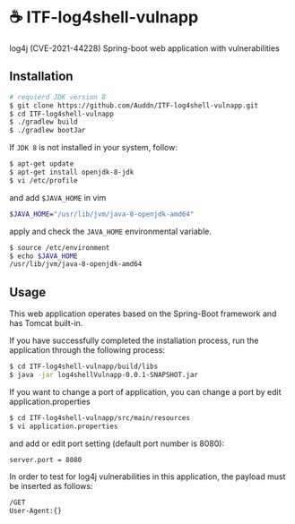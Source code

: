 # ☕ ITF-log4shell-vulnapp

log4j (CVE-2021-44228) Spring-boot web application with vulnerabilities

## Installation

```bash
# requierd JDK version 8
$ git clone https://github.com/Auddn/ITF-log4shell-vulnapp.git
$ cd ITF-log4shell-vulnapp
$ ./gradlew build
$ ./gradlew bootJar
```

If `JDK 8` is not installed in your system, follow:

```bash
$ apt-get update
$ apt-get install openjdk-8-jdk
$ vi /etc/profile
```

and add `$JAVA_HOME` in vim

```bash
$JAVA_HOME="/usr/lib/jvm/java-8-openjdk-amd64"
```

apply and check the `JAVA_HOME` environmental variable.

```bash
$ source /etc/environment
$ echo $JAVA_HOME
/usr/lib/jvm/java-8-openjdk-amd64
```

## Usage

This web application operates based on the Spring-Boot framework and has Tomcat built-in.

If you have successfully completed the installation process, run the application through the following process:

```bash
$ cd ITF-log4shell-vulnapp/build/libs
$ java -jar log4shellVulnapp-0.0.1-SNAPSHOT.jar
```

If you want to change a port of application, you can change a port by edit application.properties

```bash
$ cd ITF-log4shell-vulnapp/src/main/resources
$ vi application.properties
```

and add or edit port setting (default port number is 8080):

```bash
server.port = 8080
```

In order to test for log4j vulnerabilities in this application, the payload must be inserted as follows:

```bash
/GET
User-Agent:{}
```
